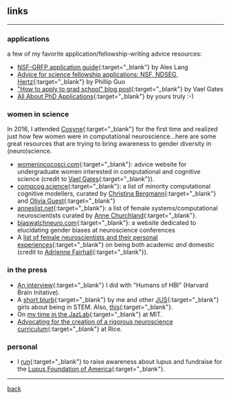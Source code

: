 ## links
***
### applications
a few of my favorite application/fellowship-writing advice resources:
* [NSF-GRFP application guide](http://www.alexhunterlang.com/nsf-fellowship){:target="_blank"} by Alex Lang
* [Advice for science fellowship applications: NSF, NDSEG, Hertz](http://www.pgbovine.net/fellowship-tips.htm){:target="_blank"} by Phillip Guo
* ["How to apply to grad school" blog post](https://monicagatesblog.wordpress.com/2016/03/14/the-phd-application-post/){:target="_blank"} by Vael Gates
* [All About PhD Applications](https://lucy-lai.com/blog/gradapps){:target="_blank"} by yours truly :-)

### women in science
In 2016, I attended [Cosyne](http://cosyne.org){:target="_blank"} for the first time and realized just how few women were in computational neuroscience...here are some great resources that are trying to bring awareness to gender diversity in (neuro)science.
* [womenincocosci.com](http://womenincocosci.com/){:target="_blank"}: advice website for undergraduate women interested in computational and cognitive science (credit to [Vael Gates](https://vaelgates.com/){:target="_blank"}).
* [compcog.science](http://compcog.science/){:target="_blank"}: a list of minority computational cognitive modellers, curated by [Christina Bergmann](https://sites.google.com/site/chbergma/){:target="_blank"} and [Olivia Guest](http://oliviaguest.com/){:target="_blank"}
* [anneslist.net](https://anneslist.net/){:target="_blank"}: a list of female systems/computational neuroscientists curated by [Anne Churchland](http://churchlandlab.labsites.cshl.edu/){:target="_blank"}.
* [biaswatchneuro.com](https://biaswatchneuro.com/){:target="_blank"}: a website dedicated to elucidating gender biases at neuroscience conferences
* A [list of female neuroscientists and their personal experiences](https://fairhalllab.com/careers/how-does-she-do-it/){:target="_blank"} on being both academic _and_ domestic (credit to [Adrienne Fairhall](https://fairhalllab.com/){:target="_blank"}).

### in the press
* [An interview](https://brain.harvard.edu/hbi_humans/lucy-lai/){:target="_blank"} I did with "Humans of HBI" (Harvard Brain Initative).
* A [short blurb](https://www.janelia.org/you-janelia/students-and-postdocs/advice-girls-stem-our-janelia-undergraduate-scholars){:target="_blank"} by me and other [JUS](https://www.janelia.org/you-janelia/students-postdocs/undergraduate-scholars-program){:target="_blank"} girls about being in STEM. Also, [this](https://www.janelia.org/meet-2017-janelia-undergraduate-scholars){:target="_blank"}.
* On [my time in the JazLab](http://www.csne-erc.org/engage-enable/post/reu-program-participants-mit-and-sdsu){:target="_blank"} at MIT.
* [Advocating for the creation of a rigorous neuroscience curriculum](http://www.ricethresher.org/article/2017/11/fac-senate-neuroscience-major-vote){:target="_blank"} at Rice.

### personal
* I [run](https://www.lupus.org/action/walk-to-end-lupus-now){:target="_blank"} to raise awareness about lupus and fundraise for the [Lupus Foundation of America](https://lupus.org/){:target="_blank"}.

***
[back](./)
